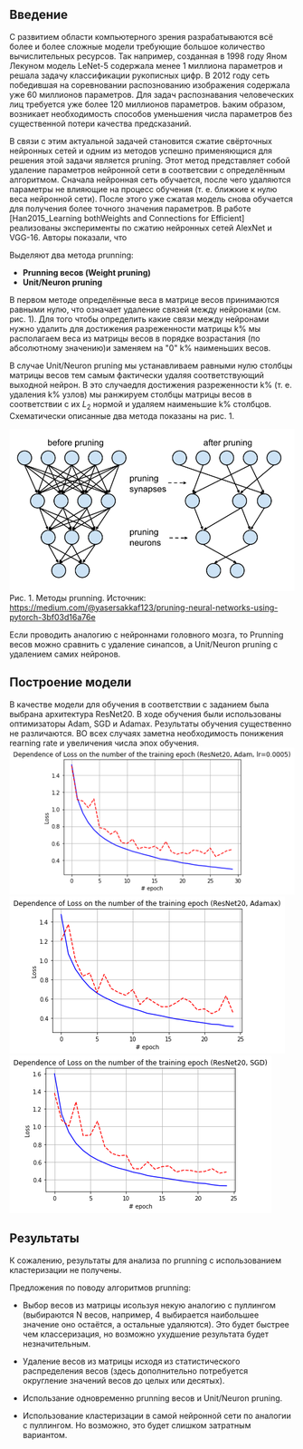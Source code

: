 ## Введение

С развитием области компьютерного зрения разрабатываются всё более и более сложные модели требующие большое количество вычислительных ресурсов. Так например, созданная в 1998 году Яном Лекуном модель LeNet-5 содержала менее 1 миллиона параметров и решала задачу классификации рукописных цифр. В 2012 году сеть победившая на соревновании распознованию изображения содержала уже 60 миллионов параметров. Для задач распознавания человеческих лиц требуется уже более 120 миллионов параметров. Ьаким образом, возникает необходимость способов уменьшения числа параметров без существенной потери качества предсказаний. 

В связи с этим актуальной задачей становится сжатие свёрточных нейронных сетей и одним из методов успешно применяющися для решения этой задачи является pruning. Этот метод представляет собой удаление параметров нейронной сети в соответсвии с определённым алгоритмом. Сначала нейронная сеть обучается, после чего удаляются параметры не влияющие на процесс обучения (т. е. ближкие к нулю веса нейронной сети). После этого уже сжатая модель снова обучается для получения более точного значения параметров. В работе [Han2015_Learning bothWeights and Connections for Efficient] реализованы эксперименты по сжатию нейронных сетей AlexNet и VGG-16. Авторы показали, что 

Выделяют два метода prunning:
* <b>Prunning весов (Weight pruning)</b>
* <b>Unit/Neuron pruning</b>

В первом методе определённые веса в матрице весов принимаются равными нулю, что означает удаление связей между нейронами (см. рис. 1). Для того чтобы определить какие связи между нейронами нужно удалить для достижения разреженности матрицы k% мы располагаем веса из матрицы весов в порядке возрастания (по абсолютному значению)и заменяем на "0" k% наименьших весов.

В случае Unit/Neuron pruning мы устанавливаем равными нулю столбцы матрицы весов тем самым фактически удаляя соответствующий выходной нейрон. В это случаедля достижения разреженности k% (т. е. удаления k% узлов) мы ранжируем столбцы матрицы весов в соответствии с их $L_2$ нормой и удаляем наименьшие k% столбцов. Схематически описанные два метода показаны на рис. 1.

![prunning.png](https://github.com/Svetlana19/Prunning/blob/main/images/prunning.png) Рис. 1. Методы prunning. Источник: https://medium.com/@yasersakkaf123/pruning-neural-networks-using-pytorch-3bf03d16a76e

Если проводить аналогию с нейроннами головного мозга, то Prunning весов можно сравнить с удаление синапсов, а Unit/Neuron pruning с удалением самих нейронов.

## Построение модели

В качестве модели для обучения в соответствии с заданием была выбрана архитектура ResNet20. В ходе обучения были использованы оптимизаторы Adam, SGD и Adamax.  Результаты обучения существенно не различаются. ВО всех случаях заметна необходимость понижения rearning rate и увеличения числа эпох обучения.
![resnet20_Adam_lr%3D0.0005.png](https://github.com/Svetlana19/Prunning/blob/main/results/resnet20_Adam_lr%3D0.0005.png)
![resnet20_Adamax_lr%3D0.002_betas%3D(0.9%2C%200.999)_eps%3D1e-08_weight_decay%3D0.png](https://github.com/Svetlana19/Prunning/blob/main/results/resnet20_Adamax_lr%3D0.002_betas%3D(0.9%2C%200.999)_eps%3D1e-08_weight_decay%3D0.png)
![resnet20_SGD_lr%3D0.01_momentum%3D0.9.png](https://github.com/Svetlana19/Prunning/blob/main/results/resnet20_SGD_lr%3D0.01_momentum%3D0.9.png)

## Результаты

К сожалению, результаты для анализа по prunning c использованием кластеризации не получены.

Предложения по поводу алгоритмов prunning:

* Выбор весов из матрицы исользуя некую аналогию с пуллингом (выбираются N весов, например, 4 выбирается наибольшее значение оно остаётся, а остальные удаляются). Это будет быстрее чем классеризация, но возможно ухудшение результата будет незначительным.

* Удаление весов из матрицы исходя из статистического распределения весов (здесь дополнительно потребуется округление значений весов до целых или десятых). 

* Использание одновременно prunning весов и Unit/Neuron pruning.

* Использование кластеризации в самой нейронной сети по аналогии с пуллингом. Но возможно, это будет слишком затратным вариантом.
